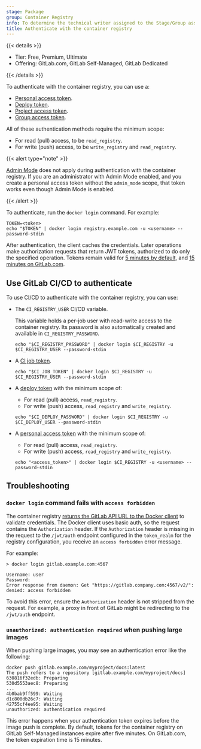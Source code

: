 ```yaml
---
stage: Package
group: Container Registry
info: To determine the technical writer assigned to the Stage/Group associated with this page, see https://handbook.gitlab.com/handbook/product/ux/technical-writing/#assignments
title: Authenticate with the container registry
---
```


{{< details >}}

- Tier: Free, Premium, Ultimate
- Offering: GitLab.com, GitLab Self-Managed, GitLab Dedicated

{{< /details >}}

To authenticate with the container registry, you can use a:

- [Personal access token](../../profile/personal_access_tokens.md).
- [Deploy token](../../project/deploy_tokens/_index.md).
- [Project access token](../../project/settings/project_access_tokens.md).
- [Group access token](../../group/settings/group_access_tokens.md).

All of these authentication methods require the minimum scope:

- For read (pull) access, to be `read_registry`.
- For write (push) access, to be `write_registry` and `read_registry`.

{{< alert type="note" >}}

[Admin Mode](../../../administration/settings/sign_in_restrictions.md#admin-mode)
does not apply during authentication with the container registry. If you are an administrator
with Admin Mode enabled, and you create a personal access token without the `admin_mode` scope,
that token works even though Admin Mode is enabled.

{{< /alert >}}

To authenticate, run the `docker login` command. For example:

```shell
TOKEN=<token>
echo "$TOKEN" | docker login registry.example.com -u <username> --password-stdin
```

After authentication, the client caches the credentials. Later operations make authorization
requests that return JWT tokens, authorized to do only the specified operation.
Tokens remain valid for [5 minutes by default](../../../administration/packages/container_registry.md#increase-token-duration),
and [15 minutes on GitLab.com](../../gitlab_com/_index.md#gitlab-container-registry).

## Use GitLab CI/CD to authenticate

To use CI/CD to authenticate with the container registry, you can use:

- The `CI_REGISTRY_USER` CI/CD variable.

  This variable holds a per-job user with read-write access to the container registry.
  Its password is also automatically created and available in `CI_REGISTRY_PASSWORD`.

  ```shell
  echo "$CI_REGISTRY_PASSWORD" | docker login $CI_REGISTRY -u $CI_REGISTRY_USER --password-stdin
  ```

- A [CI job token](../../../ci/jobs/ci_job_token.md).

  ```shell
  echo "$CI_JOB_TOKEN" | docker login $CI_REGISTRY -u $CI_REGISTRY_USER --password-stdin
  ```

- A [deploy token](../../project/deploy_tokens/_index.md#gitlab-deploy-token) with the minimum scope of:
  - For read (pull) access, `read_registry`.
  - For write (push) access, `read_registry` and `write_registry`.

  ```shell
  echo "$CI_DEPLOY_PASSWORD" | docker login $CI_REGISTRY -u $CI_DEPLOY_USER --password-stdin
  ```

- A [personal access token](../../profile/personal_access_tokens.md) with the minimum scope of:
  - For read (pull) access, `read_registry`.
  - For write (push) access, `read_registry` and `write_registry`.

  ```shell
  echo "<access_token>" | docker login $CI_REGISTRY -u <username> --password-stdin
  ```

## Troubleshooting

### `docker login` command fails with `access forbidden`

The container registry [returns the GitLab API URL to the Docker client](../../../administration/packages/container_registry.md#architecture-of-gitlab-container-registry)
to validate credentials. The Docker client uses basic auth, so the request contains
the `Authorization` header. If the `Authorization` header is missing in the request to the
`/jwt/auth` endpoint configured in the `token_realm` for the registry configuration,
you receive an `access forbidden` error message.

For example:

```plaintext
> docker login gitlab.example.com:4567

Username: user
Password:
Error response from daemon: Get "https://gitlab.company.com:4567/v2/": denied: access forbidden
```

To avoid this error, ensure the `Authorization` header is not stripped from the request.
For example, a proxy in front of GitLab might be redirecting to the `/jwt/auth` endpoint.

### `unauthorized: authentication required` when pushing large images

When pushing large images, you may see an authentication error like the following:

```shell
docker push gitlab.example.com/myproject/docs:latest
The push refers to a repository [gitlab.example.com/myproject/docs]
630816f32edb: Preparing
530d5553aec8: Preparing
...
4b0bab9ff599: Waiting
d1c800db26c7: Waiting
42755cf4ee95: Waiting
unauthorized: authentication required
```

This error happens when your authentication token expires before the image push is complete.
By default, tokens for the container registry on GitLab Self-Managed instances expire after five minutes.
On GitLab.com, the token expiration time is 15 minutes.
